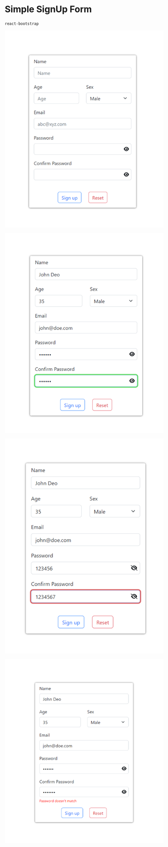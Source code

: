 # Simple SignUp Form

`react-bootstrap`

<p align="center"><img src="./src/assets/ss1.png" /></p>

<p align="center"><img src="./src/assets/ss2.png" /></p>

<p align="center"><img src="./src/assets/ss3.png" /></p>

<p align="center"><img src="./src/assets/ss4.png" /></p>

